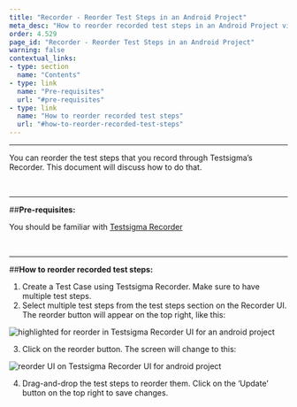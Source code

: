 ```yaml
---
title: "Recorder - Reorder Test Steps in an Android Project"
meta_desc: "How to reorder recorded test steps in an Android Project via Testsigma’s Recorder UI."
order: 4.529
page_id: "Recorder - Reorder Test Steps in an Android Project"
warning: false
contextual_links:
- type: section
  name: "Contents"
- type: link
  name: "Pre-requisites"
  url: "#pre-requisites"
- type: link
  name: "How to reorder recorded test steps"
  url: "#how-to-reorder-recorded-test-steps"
---
```


---

You can reorder the test steps that you record through Testsigma’s Recorder. This document will discuss how to do that.

&emsp;

---
##**Pre-requisites:**

You should be familiar with [Testsigma Recorder](https://testsigma.com/docs/elements/android-apps/record-multiple-elements/)

&emsp;

---
##**How to reorder recorded test steps:**

 1. Create a Test Case using Testsigma Recorder. Make sure to have multiple test steps.
 2. Select multiple test steps from the test steps section on the Recorder UI. The reorder button will appear on the top right, like this:

![highlighted for reorder in Testsigma Recorder UI for an android project](https://docs.testsigma.com/images/reorder/highlighted-reorder-Recorder-testsigma-android.png)

 3. Click on the reorder button. The screen will change to this:

![reorder UI on Testsigma Recorder UI for android project](https://docs.testsigma.com/images/reorder/reorder-ui-testsigma-Recorder-ui-android.png)

 4. Drag-and-drop the test steps to reorder them. Click on the ‘Update’ button on the top right to save changes.


